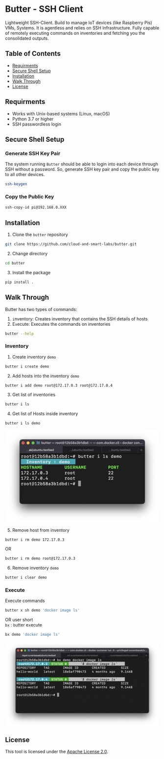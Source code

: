 # Butter - SSH Client
Lightweight SSH-Client. Build to manage IoT devices (like Raspberry Pis) VMs, Systems. It is agentless and relies on SSH Infrastructure. Fully capable of remotely executing commands on inventories and fetching you the consolidated outputs.

## Table of Contents
- [Requirments](#requirments)
- [Secure Shell Setup](#secure-shell-setup)
- [Installation](#installation)
- [Walk Through](#walk-through)
- [License](#license)

## Requirments
- Works with Unix-based systems (Linux, macOS)
- Python 3.7 or higher
- SSH passwordless login

## Secure Shell Setup
### Generate SSH Key Pair
The system running `Butter` should be able to login into each device through SSH without a password. So, generate SSH key pair and copy the public key to all other devices.
```bash
ssh-keygen
```
### Copy the Public Key
```bash
ssh-copy-id pi@192.168.0.XXX
```

## Installation
1. Clone the `butter` repository
```bash
git clone https://github.com/cloud-and-smart-labs/butter.git
```

2. Change directory
```bash
cd butter
```
3. Install the package
```bash
pip install .
```

## Walk Through
Butter has two types of commands:
1. `i`nventory: Creates inventory that contains the SSH details of hosts
2. E`x`ecute: Executes the commands on inventories

```bash
butter --help
```

### Inventory
1. Create inventory `demo`
```bash
butter i create demo
```
2. Add hosts into the inventory `demo`
```bash
butter i add demo root@172.17.0.3 root@172.17.0.4
```
3. Get list of inventories
```bash
butter i ls
```
4. Get list of Hosts inside inventory
```bash
butter i ls demo
```

<p align="center">
    <img src="docs/ls.png" width="500">
</p>

5. Remove host from inventory
```bash
butter i rm demo 172.17.0.3
```
OR
```bash
butter i rm demo root@172.17.0.3
```
6. Remove inventory `demo`
```bash
butter i clear demo 
```

### Execute
Execute commands
```bash
butter x sh demo 'docker image ls'
```
OR user short <br>
`bx` : `b`utter e`x`ecute
```bash
bx demo 'docker image ls'
```
<p align="center">
    <img src="docs/cmd.png" width="500">
</p>


## License
This tool is licensed under the [Apache License 2.0](https://www.apache.org/licenses/LICENSE-2.0).